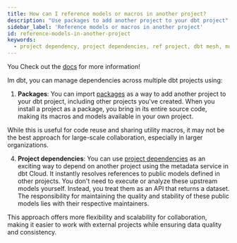 ```yaml
---
title: How can I reference models or macros in another project?
description: "Use packages to add another project to your dbt project"
sidebar_label: 'Reference models or macros in another project'
id: reference-models-in-another-project
keywords: 
  - project dependency, project dependencies, ref project, dbt mesh, multi-project, mesh, cross-project dependencies
---
```


You Check out the [docs](/docs/build/packages)
for more information!


Im dbt, you can manage dependencies across multiple dbt projects using:

1. **Packages**: You can import [packages](/docs/build/packages) as a way to add another project to your dbt project, including other projects you've created. When you install a project as a package, you bring in its entire source code, making its macros and models available in your own project.

While this is useful for code reuse and sharing utility macros, it may not be the best approach for large-scale collaboration, especially in larger organizations.

4. **Project dependencies**: You can use [project dependencies](/docs/collaborate/govern/project-dependencies) as an exciting way to depend on another project using the metadata service in dbt Cloud. It instantly resolves references to public models defined in other projects. You don't need to execute or analyze these upstream models yourself. Instead, you treat them as an API that returns a dataset. The responsibility for maintaining the quality and stability of these public models lies with their respective maintainers.

This approach offers more flexibility and scalability for collaboration, making it easier to work with external projects while ensuring data quality and consistency.


 
